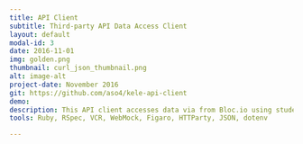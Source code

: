 ```yaml
---
title: API Client
subtitle: Third-party API Data Access Client
layout: default
modal-id: 3
date: 2016-11-01
img: golden.png
thumbnail: curl_json_thumbnail.png
alt: image-alt
project-date: November 2016
git: https://github.com/aso4/kele-api-client
demo:
description: This API client accesses data via from Bloc.io using student login credentials and processes it from JSON to Ruby hash format. With valid credentials, a user can access student profile data, check student mentor availability times, view the student's course curriculum, access Bloc's internal messaging system, and submit checkpoint and assignment work. The project served as an introduction to microservice architecture in the way it processes data. Perhaps the project's biggest challenge was understanding how to write tests - because of the project's dependence on HTTP requests, I had to configure a gem that could record the output from valid requests to increase test speed and consistency.
tools: Ruby, RSpec, VCR, WebMock, Figaro, HTTParty, JSON, dotenv

---
```

